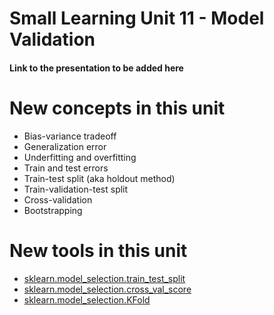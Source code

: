 # Small Learning Unit 11 - Model Validation

#### Link to the presentation to be added here

# New concepts in this unit
* Bias-variance tradeoff
* Generalization error
* Underfitting and overfitting
* Train and test errors
* Train-test split (aka holdout method)
* Train-validation-test split
* Cross-validation
* Bootstrapping

# New tools in this unit
* [sklearn.model_selection.train_test_split](http://scikit-learn.org/stable/modules/generated/sklearn.model_selection.train_test_split.html)
* [sklearn.model_selection.cross_val_score](http://scikit-learn.org/stable/modules/generated/sklearn.model_selection.cross_val_score.html)
* [sklearn.model_selection.KFold](http://scikit-learn.org/stable/modules/generated/sklearn.model_selection.KFold.html)
